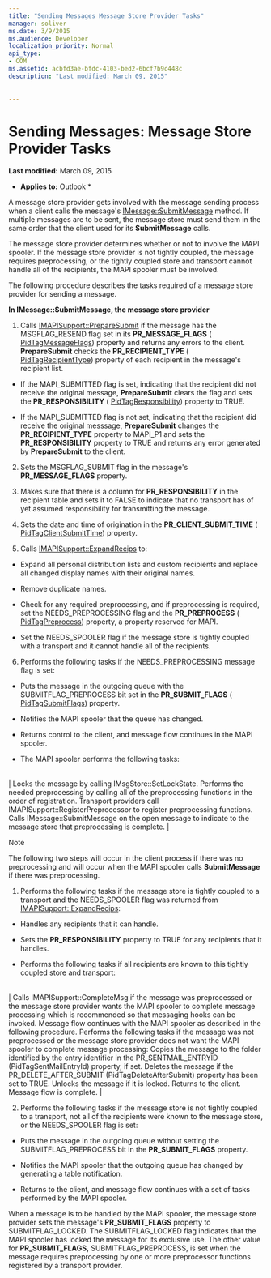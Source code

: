 ```yaml
---
title: "Sending Messages Message Store Provider Tasks"
manager: soliver
ms.date: 3/9/2015
ms.audience: Developer
localization_priority: Normal
api_type:
- COM
ms.assetid: acbfd3ae-bfdc-4103-bed2-6bcf7b9c448c
description: "Last modified: March 09, 2015"
 
 
---
```


# Sending Messages: Message Store Provider Tasks

 **Last modified:** March 09, 2015 
  
 * **Applies to:** Outlook * 
  
A message store provider gets involved with the message sending process when a client calls the message's [IMessage::SubmitMessage](imessage-submitmessage.md) method. If multiple messages are to be sent, the message store must send them in the same order that the client used for its **SubmitMessage** calls. 
  
The message store provider determines whether or not to involve the MAPI spooler. If the message store provider is not tightly coupled, the message requires preprocessing, or the tightly coupled store and transport cannot handle all of the recipients, the MAPI spooler must be involved. 
  
The following procedure describes the tasks required of a message store provider for sending a message. 
  
 **In IMessage::SubmitMessage, the message store provider**
  
1. Calls [IMAPISupport::PrepareSubmit](imapisupport-preparesubmit.md) if the message has the MSGFLAG_RESEND flag set in its **PR_MESSAGE_FLAGS** ( [PidTagMessageFlags](pidtagmessageflags-canonical-property.md)) property and returns any errors to the client. **PrepareSubmit** checks the **PR_RECIPIENT_TYPE** ( [PidTagRecipientType](pidtagrecipienttype-canonical-property.md)) property of each recipient in the message's recipient list.
    
  - If the MAPI_SUBMITTED flag is set, indicating that the recipient did not receive the original message, **PrepareSubmit** clears the flag and sets the **PR_RESPONSIBILITY** ( [PidTagResponsibility](pidtagresponsibility-canonical-property.md)) property to TRUE. 
    
  - If the MAPI_SUBMITTED flag is not set, indicating that the recipient did receive the original messsage, **PrepareSubmit** changes the **PR_RECIPIENT_TYPE** property to MAPI_P1 and sets the **PR_RESPONSIBILITY** property to TRUE and returns any error generated by **PrepareSubmit** to the client. 
    
2. Sets the MSGFLAG_SUBMIT flag in the message's **PR_MESSAGE_FLAGS** property. 
    
3. Makes sure that there is a column for **PR_RESPONSIBILITY** in the recipient table and sets it to FALSE to indicate that no transport has of yet assumed responsibility for transmitting the message. 
    
4. Sets the date and time of origination in the **PR_CLIENT_SUBMIT_TIME** ( [PidTagClientSubmitTime](pidtagclientsubmittime-canonical-property.md)) property.
    
5. Calls [IMAPISupport::ExpandRecips](imapisupport-expandrecips.md) to: 
    
  - Expand all personal distribution lists and custom recipients and replace all changed display names with their original names.
    
  - Remove duplicate names.
    
  - Check for any required preprocessing, and if preprocessing is required, set the NEEDS_PREPROCESSING flag and the **PR_PREPROCESS** ( [PidTagPreprocess](pidtagpreprocess-canonical-property.md)) property, a property reserved for MAPI. 
    
  - Set the NEEDS_SPOOLER flag if the message store is tightly coupled with a transport and it cannot handle all of the recipients. 
    
6. Performs the following tasks if the NEEDS_PREPROCESSING message flag is set:
    
  - Puts the message in the outgoing queue with the SUBMITFLAG_PREPROCESS bit set in the **PR_SUBMIT_FLAGS** ( [PidTagSubmitFlags](pidtagsubmitflags-canonical-property.md)) property.
    
  - Notifies the MAPI spooler that the queue has changed.
    
  - Returns control to the client, and message flow continues in the MAPI spooler. 
    
  - The MAPI spooler performs the following tasks:
    
||
|:-----|
|
Locks the message by calling IMsgStore::SetLockState. Performs the needed preprocessing by calling all of the preprocessing functions in the order of registration. Transport providers call IMAPISupport::RegisterPreprocessor to register preprocessing functions. Calls IMessage::SubmitMessage on the open message to indicate to the message store that preprocessing is complete. |
   
> [!NOTE]
> The following two steps will occur in the client process if there was no preprocessing and will occur when the MAPI spooler calls **SubmitMessage** if there was preprocessing. 
  
1. Performs the following tasks if the message store is tightly coupled to a transport and the NEEDS_SPOOLER flag was returned from [IMAPISupport::ExpandRecips](imapisupport-expandrecips.md):
    
  - Handles any recipients that it can handle.
    
  - Sets the **PR_RESPONSIBILITY** property to TRUE for any recipients that it handles. 
    
  - Performs the following tasks if all recipients are known to this tightly coupled store and transport:
    
||
|:-----|
|
Calls IMAPISupport::CompleteMsg if the message was preprocessed or the message store provider wants the MAPI spooler to complete message processing which is recommended so that messaging hooks can be invoked. Message flow continues with the MAPI spooler as described in the following procedure.  Performs the following tasks if the message was not preprocessed or the message store provider does not want the MAPI spooler to complete message processing:
   Copies the message to the folder identified by the entry identifier in the PR_SENTMAIL_ENTRYID (PidTagSentMailEntryId) property, if set.   Deletes the message if the PR_DELETE_AFTER_SUBMIT (PidTagDeleteAfterSubmit) property has been set to TRUE.   Unlocks the message if it is locked.   Returns to the client. Message flow is complete.  |
   
2. Performs the following tasks if the message store is not tightly coupled to a transport, not all of the recipients were known to the message store, or the NEEDS_SPOOLER flag is set:
    
  - Puts the message in the outgoing queue without setting the SUBMITFLAG_PREPROCESS bit in the **PR_SUBMIT_FLAGS** property. 
    
  - Notifies the MAPI spooler that the outgoing queue has changed by generating a table notification. 
    
  - Returns to the client, and message flow continues with a set of tasks performed by the MAPI spooler.
    
When a message is to be handled by the MAPI spooler, the message store provider sets the message's **PR_SUBMIT_FLAGS** property to SUBMITFLAG_LOCKED. The SUBMITFLAG_LOCKED flag indicates that the MAPI spooler has locked the message for its exclusive use. The other value for **PR_SUBMIT_FLAGS,** SUBMITFLAG_PREPROCESS, is set when the message requires preprocessing by one or more preprocessor functions registered by a transport provider. 
  


